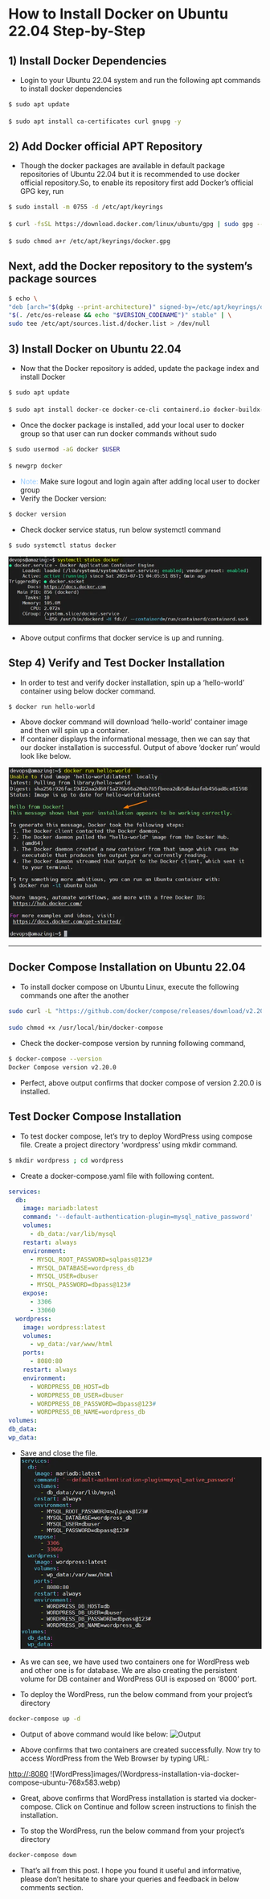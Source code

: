 # How to Install Docker on Ubuntu 22.04 Step-by-Step

## 1) Install Docker Dependencies
* Login to your Ubuntu 22.04 system and run the following apt commands to install docker dependencies
```bash
$ sudo apt update

$ sudo apt install ca-certificates curl gnupg -y
```
## 2) Add Docker official APT Repository
* Though the docker packages are available in default package repositories of Ubuntu 22.04 but it is recommended to use docker official repository.So, to enable its repository first add Docker’s official GPG key, run
```bash
$ sudo install -m 0755 -d /etc/apt/keyrings

$ curl -fsSL https://download.docker.com/linux/ubuntu/gpg | sudo gpg --dearmor -o /etc/apt/keyrings/docker.gpg

$ sudo chmod a+r /etc/apt/keyrings/docker.gpg
```
## Next, add the Docker repository to the system’s package sources
```bash
$ echo \
"deb [arch="$(dpkg --print-architecture)" signed-by=/etc/apt/keyrings/docker.gpg] https://download.docker.com/linux/ubuntu \
"$(. /etc/os-release && echo "$VERSION_CODENAME")" stable" | \
sudo tee /etc/apt/sources.list.d/docker.list > /dev/null

```

## 3) Install Docker on Ubuntu 22.04
* Now that the Docker repository is added, update the package index and install Docker
```bash
$ sudo apt update

$ sudo apt install docker-ce docker-ce-cli containerd.io docker-buildx-plugin docker-compose-plugin -y
```
* Once the docker package is installed, add your local user to docker group so that user can run docker commands without sudo
```bash
$ sudo usermod -aG docker $USER

$ newgrp docker
```
* <span style="color: #99ccff;">Note:</span> Make sure logout and login again after adding local user to docker group
* Verify the Docker version:
```bash
$ docker version
```

* Check docker service status, run below systemctl command
```bash
$ sudo systemctl status docker
```
![Docker Status](images/Docker-Service-Check-Ubuntu-22-04-768x207.webp)
* Above output confirms that docker service is up and running.

## Step 4) Verify and Test Docker Installation
* In order to test and verify docker installation, spin up a ‘hello-world’ container using below docker command.
```bash
$ docker run hello-world
```

* Above docker command will download ‘hello-world’ container image and then will spin up a container. 
* If container displays the informational message, then we can say that our docker installation is successful.  Output of above ‘docker run’ would look like below.

![Hello From Docker](images/Docker-Run-Hello-World-Ubuntu-22-04-768x514.webp)

----------------------------------------------------------------

## Docker Compose Installation on Ubuntu 22.04
* To install docker compose on Ubuntu Linux, execute the following commands one after the another
```bash
sudo curl -L "https://github.com/docker/compose/releases/download/v2.20.0/docker-compose-$(uname -s)-$(uname -m)" -o /usr/local/bin/docker-compose

sudo chmod +x /usr/local/bin/docker-compose
```
* Check the docker-compose version by running following command,
```bash
$ docker-compose --version
Docker Compose version v2.20.0
```
* Perfect, above output confirms that docker compose of version 2.20.0 is installed.

## Test Docker Compose Installation
* To test docker compose, let’s try to deploy WordPress using compose file. Create a project directory ‘wordpress’ using mkdir command.
```bash
$ mkdir wordpress ; cd wordpress
```
* Create a docker-compose.yaml file with following content.
```yaml
services:
  db:
    image: mariadb:latest
    command: '--default-authentication-plugin=mysql_native_password'
    volumes:
      - db_data:/var/lib/mysql
    restart: always
    environment:
      - MYSQL_ROOT_PASSWORD=sqlpass@123#
      - MYSQL_DATABASE=wordpress_db
      - MYSQL_USER=dbuser
      - MYSQL_PASSWORD=dbpass@123#
    expose:
      - 3306
      - 33060
  wordpress:
    image: wordpress:latest
    volumes:
      - wp_data:/var/www/html
    ports:
      - 8080:80
    restart: always
    environment:
      - WORDPRESS_DB_HOST=db
      - WORDPRESS_DB_USER=dbuser
      - WORDPRESS_DB_PASSWORD=dbpass@123#
      - WORDPRESS_DB_NAME=wordpress_db
volumes:
db_data:
wp_data:
```
* Save and close the file.
![Docker-compose Yaml](images/Docker-Compose-Sample-Wordpress-MariaDB.webp)

* As we can see, we have used two containers one for WordPress web and other one is for database. We are also creating the persistent volume for DB container and WordPress GUI is exposed on ‘8000’ port.

* To deploy the WordPress, run the below command from your project’s directory
```bash
docker-compose up -d
```
* Output of above command would like below:
![Output](Docker-Compose-up-Output-Ubuntu-22-04-1024x191.webp)

* Above confirms that two containers are created successfully. Now try to access WordPress from the Web Browser by typing URL:

[http://<Server-IP-Address>:8080](http://localhost:8080)
![WordPress]images/(Wordpress-installation-via-docker-compose-ubuntu-768x583.webp)

* Great, above confirms that WordPress installation is started via docker-compose. Click on Continue and follow screen instructions to finish the installation.

* To stop the WordPress, run the below command from your project’s directory
```bash
docker-compose down
```

* That’s all from this post. I hope you found it useful and informative, please don’t hesitate to share your queries and feedback in below comments section.